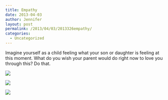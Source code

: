 ```yaml
---
title: Empathy
date: 2013-04-03
author: Jennifer
layout: post
permalink: /2013/04/03/2013326empathy/
categories:
  - Uncategorized
---
```

Imagine yourself as a child feeling what your son or daughter is feeling at this moment. What do you wish your parent would do right now to love you through this? Do that.

<div class="image-gallery-wrapper">
  <p>
    <img src="http://static1.squarespace.com/static/50db6bb3e4b015296cd43789/50dfa5b1e4b0dc6320e0b5ea/515db354e4b0ecbdd5a89da7/1365095383412/2013-03-31+16.43.32.jpg.32.jpg?format=original" />
  </p>

  <p>
    <img src="http://static1.squarespace.com/static/50db6bb3e4b015296cd43789/50dfa5b1e4b0dc6320e0b5ea/515db35fe4b03ae0a113966b/1365095487260/2013-03-31+16.44.38.jpg.38.jpg?format=original" />
  </p>

  <p>
    <img src="http://static1.squarespace.com/static/50db6bb3e4b015296cd43789/50dfa5b1e4b0dc6320e0b5ea/515db38be4b0daad6e7a3e42/1365095549993/2013-03-31+16.42.27.jpg.27.jpg?format=original" />
  </p>
</div>
